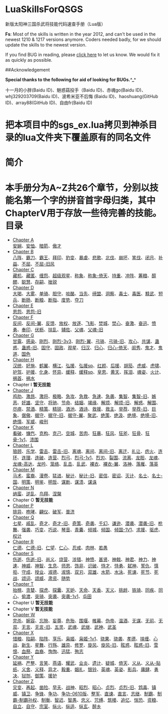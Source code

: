 LuaSkillsForQSGS
================

新版太阳神三国杀武将技能代码速查手册（Lua版）

**Fs**: Most of the skills is written in the year 2012, and can't be used in the newest 1210 & 1217 versions anymore.
Coders needed badly, for we should update the skills to the newest version.

If you find BUG in reading, please [click here](https://github.com/DGAH/LuaSkillsForQSGS/issues/7) to let us know. We would fix it as quickly as possible.

##Acknowledgement

**Special thanks to the following for aid of looking for BUGs.^_^**

十一月的小胖(Baidu ID)、魅惑菇投手（Baidu ID)、赤魂go(Baidu ID)、whj329203709(Baidu ID)、波希米亚不后悔 (Baidu ID)、haoshuang(GitHub ID)、array88(GitHub ID)、自由fr(Baidu ID)

把本项目中的sgs_ex.lua拷贝到神杀目录的lua文件夹下覆盖原有的同名文件
==

 简介 
====================

本手册分为A~Z共26个章节，分别以技能名第一个字的拼音首字母归类，其中**ChapterV**用于存放一些待完善的技能。 
目录
====================
- [Chapter A](ChapterA.md)  
 [安娴](ChapterA.md#安娴)、[安恤](ChapterA.md#安恤)、[暗箭](ChapterA.md#暗箭)、[傲才](ChapterA.md#傲才)
- [Chapter B](ChapterB.md)  
[八阵](ChapterB.md#八阵)、[霸刀](ChapterB.md#霸刀)、[霸王](ChapterB.md#霸王)、[拜印](ChapterB.md#拜印)、[豹变](ChapterB.md#豹变)、[暴虐](ChapterB.md#暴虐)、[悲歌](ChapterB.md#悲歌)、[北伐](ChapterB.md#北伐)、[崩坏](ChapterB.md#崩坏)、[笔伐](ChapterB.md#笔伐)、[闭月](ChapterB.md#闭月)、[补益](ChapterB.md#补益)、[不屈](ChapterB.md#不屈)、[不屈-旧风](ChapterB.md#不屈-旧风) 
- [Chapter C](ChapterC.md)  
 [藏机](ChapterC.md#藏机)、[藏匿](ChapterC.md#藏匿)、[缠怨](ChapterC.md#缠怨)、[超级观星](ChapterC.md#超级观星)、[称象](ChapterC.md#称象)、[称象-倚天](ChapterC.md#称象-倚天)、[持重](ChapterC.md#持重)、[冲阵](ChapterC.md#冲阵)、[筹粮](ChapterC.md#筹粮)、[醇醪](ChapterC.md#醇醪)、[聪慧](ChapterC.md#聪慧)、[存嗣](ChapterC.md#存嗣)、[挫锐](ChapterC.md#挫锐)
- [Chapter D](ChapterD.md)  
[大喝](ChapterD.md#大喝)、[大雾](ChapterD.md#大雾)、[单骑](ChapterD.md#单骑)、[胆守](ChapterD.md#胆守)、[啖酪](ChapterD.md#啖酪)、[当先](ChapterD.md#当先)、[缔盟](ChapterD.md#缔盟)、[洞察](ChapterD.md#洞察)、[毒士](ChapterD.md#毒士)、[毒医](ChapterD.md#毒医)、[黩武](ChapterD.md#黩武)、[短兵](ChapterD.md#短兵)、[断肠](ChapterD.md#断肠)、[断粮](ChapterD.md#断粮)、[断指](ChapterD.md#断指)、[度势](ChapterD.md#度势)、[夺刀](ChapterD.md#夺刀)
- [Chapter E](ChapterE.md)  
[恩怨](ChapterE.md#恩怨)、[恩怨-旧](ChapterE.md#恩怨-旧)
- [Chapter F](ChapterF.md)   
[反间](ChapterF.md#反间)、[反间-翼](ChapterF.md#反间-翼)、[反馈](ChapterF.md#反馈)、[放权](ChapterF.md#放权)、[放逐](ChapterF.md#放逐)、[飞影](ChapterF.md#飞影)、[焚城](ChapterF.md#焚城)、[焚心](ChapterF.md#焚心)、[奋激](ChapterF.md#奋激)、[奋迅](ChapterF.md#奋迅)、[愤勇](ChapterF.md#愤勇)、[奉印](ChapterF.md#奉印)、[伏枥](ChapterF.md#伏枥)、[扶乱](ChapterF.md#扶乱)、[辅佐](ChapterF.md#辅佐)、[父魂](ChapterF.md#父魂)、[父魂-旧](ChapterF.md#父魂-旧)
- [Chapter G](ChapterG.md)  
[甘露](ChapterG.md#甘露)、[感染](ChapterG.md#感染)、[刚烈](ChapterG.md#刚烈)、[刚烈-3v3](ChapterG.md#刚烈-3v3)、[刚烈-翼](ChapterG.md#刚烈-翼)、[弓骑](ChapterG.md#弓骑)、[弓骑-旧](ChapterG.md#弓骑-旧)、[攻心](ChapterG.md#攻心)、[共谋](ChapterG.md#共谋)、[蛊惑](ChapterG.md#蛊惑)、[蛊惑-旧](ChapterG.md#蛊惑-旧)、[固守](ChapterG.md#固守)、[固政](ChapterG.md#固政)、[观星](ChapterG.md#观星)、[归汉](ChapterG.md#归汉)、[归心](ChapterG.md#归心)、[归心-倚天](ChapterG.md#归心-倚天)、[闺秀](ChapterG.md#闺秀)、[鬼才](ChapterG.md#鬼才)、[鬼道](ChapterG.md#鬼道)、[国色](ChapterG.md#国色)
- [Chapter H](ChapterH.md)  
[汉统](ChapterH.md#汉统)、[好施](ChapterH.md#好施)、[鹤翼](ChapterH.md#鹤翼)、[横江](ChapterH.md#横江)、[弘援](ChapterH.md#弘援)、[弘援sp](ChapterH.md#弘援sp)、[红颜](ChapterH.md#红颜)、[后援](ChapterH.md#后援)、[胡笳](ChapterH.md#胡笳)、[虎威](ChapterH.md#虎威)、[虎啸](ChapterH.md#虎啸)、[护驾](ChapterH.md#护驾)、[护援](ChapterH.md#护援)、[化身](ChapterH.md#化身)、[怀异](ChapterH.md#排异)、[缓释](ChapterH.md#缓释)、[缓释sp](ChapterH.md#缓释sp)、[皇恩](ChapterH.md#皇恩)、[黄天](ChapterH.md#黄天)、[挥泪](ChapterH.md#挥泪)、[魂姿](ChapterH.md#魂姿)、[火计](ChapterH.md#火计)、[祸首](ChapterH.md#祸首)、[祸水](ChapterH.md#祸水)
- Chapter I **暂无技能**
- [Chapter J](ChapterJ.md)  
[鸡肋](ChapterJ.md#鸡肋)、[激昂](ChapterJ.md#激昂)、[激将](ChapterJ.md#激将)、[极略](ChapterJ.md#极略)、[急攻](ChapterJ.md#急攻)、[急救](ChapterJ.md#急救)、[急速](ChapterJ.md#急速)、[急袭](ChapterJ.md#急袭)、[集智](ChapterJ.md#集智)、[集智-旧](ChapterJ.md#集智-旧)、[嫉恶](ChapterJ.md#嫉恶)、[奸雄](ChapterJ.md#奸雄)、[坚守](ChapterJ.md#坚守)、[将驰](ChapterJ.md#将驰)、[节命](ChapterJ.md#节命)、[结姻](ChapterJ.md#结姻)、[竭缘](ChapterJ.md#竭缘)、[解烦](ChapterJ.md#解烦)、[解烦-旧](ChapterJ.md#解烦-旧)、[解惑](ChapterJ.md#解惑)、[解围](ChapterJ.md#解围)、[尽瘁](ChapterJ.md#尽瘁)、[禁酒](ChapterJ.md#禁酒)、[精策](ChapterJ.md#精策)、[精锐](ChapterJ.md#精锐)、[酒池](ChapterJ.md#酒池)、[酒诗](ChapterJ.md#酒诗)、[救援](ChapterJ.md#救援)、[救主](ChapterJ.md#救主)、[举荐](ChapterJ.md#举荐)、[举荐-旧](ChapterJ.md#举荐-旧)、[巨象](ChapterJ.md#巨象)、[倨傲](ChapterJ.md#倨傲)、[据守](ChapterJ.md#据守)、[据守-旧](ChapterJ.md#据守-旧)、[据守-翼](ChapterJ.md#据守-翼)、[聚武](ChapterJ.md#聚武)、[绝策](ChapterJ.md#绝策)、[绝汲](ChapterJ.md#绝汲)、[绝境](ChapterJ.md#绝境)、[绝境-旧](ChapterJ.md#绝境-旧)、[绝情](ChapterJ.md#绝情)、[军威](ChapterJ.md#军威)、[峻刑](ChapterJ.md#峻刑)
- [Chapter K](ChapterK.md)  
[看破](ChapterK.md#看破)、[慷忾](ChapterK.md#慷忾)、[克构](ChapterK.md#克构)、[克己](ChapterK.md#克己)、[空城](ChapterK.md#空城)、[苦肉](ChapterK.md#苦肉)、[狂暴](ChapterK.md#狂暴)、[狂风](ChapterK.md#狂风)、[狂斧](ChapterK.md#狂斧)、[狂骨](ChapterK.md#狂骨)、[狂骨-1v1](ChapterK.md#狂骨-1v1)、[溃围](ChapterK.md#溃围)
- [Chapter L](ChapterL.md)  
[狼顾](ChapterL.md#狼顾)、[乐学](ChapterL.md#乐学)、[雷击](ChapterL.md#雷击)、[雷击-旧](ChapterL.md#雷击-旧)、[离魂](ChapterL.md#离魂)、[离间](ChapterL.md#离间)、[离间-旧](ChapterL.md#离间-旧)、[离迁](ChapterL.md#离迁)、[礼让](ChapterL.md#礼让)、[疠火](ChapterL.md#疠火)、[连环](ChapterL.md#连环)、[连理](ChapterL.md#连理)、[连破](ChapterL.md#连破)、[连营](ChapterL.md#连营)、[烈弓](ChapterL.md#烈弓)、[烈弓-1v1](ChapterL.md#烈弓-1v1)、[烈刃](ChapterL.md#烈刃)、[裂围](ChapterL.md#裂围)、[流离](ChapterL.md#流离)、[龙胆](ChapterL.md#龙胆)、[龙魂](ChapterL.md#龙魂)、[龙魂-高达](ChapterL.md#龙魂-高达)、[龙吟](ChapterL.md#龙吟)、[笼络](ChapterL.md#笼络)、[乱击](ChapterL.md#乱击)、[乱武](ChapterL.md#乱武)、[裸衣](ChapterL.md#裸衣)、[裸衣-翼](ChapterL.md#裸衣-翼)、[洛神](ChapterL.md#洛神)、[落雁](ChapterL.md#落雁)、[落英](ChapterL.md#落英)
- [Chapter M](ChapterM.md)  
[马术](ChapterM.md#马术)、[蛮裔](ChapterM.md#蛮裔)、[漫卷](ChapterM.md#漫卷)、[猛进](ChapterM.md#猛进)、[秘计](ChapterM.md#秘计)、[秘计-旧](ChapterM.md#秘计-旧)、[密信](ChapterM.md#密信)、[密诏](ChapterM.md#密诏)、[灭计](ChapterM.md#灭计)、[名士](ChapterM.md#名士)、[名士-国](ChapterM.md#名士-国)、[明策](ChapterM.md#明策)、[明鉴](ChapterM.md#明鉴)、[明哲](ChapterM.md#明哲)、[谋断](ChapterM.md#谋断)、[谋溃](ChapterM.md#谋溃)、[谋诛](ChapterM.md#谋诛)
- [Chapter N](ChapterN.md)  
[纳蛮](ChapterN.md#纳蛮)、[逆乱](ChapterN.md#逆乱)、[鸟翔](ChapterN.md#鸟翔)、[涅槃](ChapterN.md#涅槃)
- Chapter O **暂无技能**
- [Chapter P](ChapterP.md)  
[排异](ChapterP.md#排异)、[咆哮](ChapterP.md#咆哮)、[翩仪](ChapterP.md#翩仪)、[破军](ChapterP.md#破军)、[普济](ChapterP.md#普济)
- [Chapter Q](ChapterQ.md)   
[七星](ChapterQ.md#七星)、[戚乱](ChapterQ.md#戚乱)、[奇才](ChapterQ.md#奇才)、[奇才-旧](ChapterQ.md#奇才-旧)、[奇策](ChapterQ.md#奇策)、[奇袭](ChapterQ.md#奇袭)、[千幻](ChapterQ.md#千幻)、[谦逊](ChapterQ.md#谦逊)、[潜袭](ChapterQ.md#潜袭)、[潜袭-旧](ChapterQ.md#潜袭-旧)、[枪舞](ChapterQ.md#枪舞)、[强袭](ChapterQ.md#强袭)、[巧变](ChapterQ.md#巧变)、[巧说](ChapterQ.md#巧说)、[琴音](ChapterQ.md#琴音)、[青囊](ChapterQ.md#青囊)、[倾城](ChapterQ.md#倾城)、[倾国](ChapterQ.md#倾国)、[倾国-1V1](ChapterQ.md#倾国-1v1)、[求援](ChapterQ.md#求援)、[驱虎](ChapterQ.md#驱虎)、[权计](ChapterQ.md#权计)
- [Chapter R](ChapterR.md)  
[仁德](ChapterR.md#仁德)、[仁德-旧](ChapterR.md#仁德-旧)、[仁望](ChapterR.md#仁望)、[仁心](ChapterR.md#仁心)、[忍戒](ChapterR.md#忍戒)、[肉林](ChapterR.md#肉林)、[若愚](ChapterR.md#若愚)
- [Chapter S](ChapterS.md)  
[伤逝](ChapterS.md#伤逝)、[伤逝-旧](ChapterS.md#伤逝-旧)、[尚义](ChapterS.md#尚义)、[烧营](ChapterS.md#烧营)、[涉猎](ChapterS.md#涉猎)、[神愤](ChapterS.md#神愤)、[甚贤](ChapterS.md#甚贤)、[神戟](ChapterS.md#神戟)、[神君](ChapterS.md#神君)、[神力](ChapterS.md#神力)、[神速](ChapterS.md#神速)、[神威](ChapterS.md#神威)、[神智](ChapterS.md#神智)、[生息](ChapterS.md#生息)、[师恩](ChapterS.md#师恩)、[饰非](ChapterS.md#饰非)、[识破](ChapterS.md#识破)、[恃才](ChapterS.md#恃才)、[恃勇](ChapterS.md#恃勇)、[弑神](ChapterS.md#弑神)、[誓仇](ChapterS.md#誓仇)、[慎拒](ChapterS.md#慎拒)、[守成](ChapterS.md#守成)、[授业](ChapterS.md#授业)、[淑德](ChapterS.md#淑德)、[淑慎](ChapterS.md#淑慎)、[双刃](ChapterS.md#双刃)、[双雄](ChapterS.md#双雄)、[水箭](ChapterS.md#水箭)、[水泳](ChapterS.md#水泳)、[死谏](ChapterS.md#死谏)、[死节](ChapterS.md#死节)、[死战](ChapterS.md#死战)、[颂词](ChapterS.md#颂词)、[颂威](ChapterS.md#颂威)、[肃资](ChapterS.md#肃资)、[随势](ChapterS.md#随势)
- [Chapter T](ChapterT.md)  
[抬榇](ChapterT.md#抬榇)、[贪婪](ChapterT.md#贪婪)、[探虎](ChapterT.md#探虎)、[探囊](ChapterT.md#探囊)、[天妒](ChapterT.md#天妒)、[天命](ChapterT.md#天命)、[天香](ChapterT.md#天香)、[天义](ChapterT.md#天义)、[挑衅](ChapterT.md#挑衅)、[铁骑](ChapterT.md#铁骑)、[同疾](ChapterT.md#同疾)、[同心](ChapterT.md#同心)、[偷渡](ChapterT.md#偷渡)、[突骑](ChapterT.md#突骑)、[突袭](ChapterT.md#突袭)、[突袭-1v1](ChapterT.md#突袭-1v1)、[屯田](ChapterT.md#屯田)
- Chapter U **暂无技能**
- Chapter V **暂无技能**
- [Chapter W](ChapterW.md)  
[完杀](ChapterW.md#完杀)、[婉容](ChapterW.md#婉容)、[忘隙](ChapterW.md#忘隙)、[妄尊](ChapterW.md#妄尊)、[危殆](ChapterW.md#危殆)、[围堰](ChapterW.md#围堰)、[帷幕](ChapterW.md#帷幕)、[伪帝](ChapterW.md#伪帝)、[温酒](ChapterW.md#温酒)、[无谋](ChapterW.md#无谋)、[无前](ChapterW.md#无前)、[无双](ChapterW.md#无双)、[无言](ChapterW.md#无言)、[无言-旧](ChapterW.md#无言-旧)、[五灵](ChapterW.md#五灵)、[武魂](ChapterW.md#武魂)、[武继](ChapterW.md#武继)、[武神](ChapterW.md#武神)、[武圣](ChapterW.md#武圣)
- [Chapter X](ChapterX.md)  
[惜粮](ChapterX.md#惜粮)、[陷嗣](ChapterX.md#陷嗣)、[陷阵](ChapterX.md#陷阵)、[享乐](ChapterX.md#享乐)、[枭姬](ChapterX.md#枭姫)、[枭姬-1v1](ChapterX.md#枭姬-1v1)、[骁果](ChapterX.md#骁果)、[骁袭](ChapterX.md#骁袭)、[孝德](ChapterX.md#孝德)、[挟缠](ChapterX.md#挟缠)、[心战](ChapterX.md#心战)、[新生](ChapterX.md#新生)、[星舞](ChapterX.md#星舞)、[行殇](ChapterX.md#行殇)、[雄异](ChapterX.md#雄异)、[修罗](ChapterX.md#修罗)、[旋风](ChapterX.md#旋风)、[旋风-旧](ChapterX.md#旋风-旧)、[眩惑](ChapterX.md#昡惑)、[眩惑-旧](ChapterX.md#眩惑-旧)、[雪恨](ChapterX.md#雪恨)、[血祭](ChapterX.md#血祭)、[血裔](ChapterX.md#血裔)、[恂恂](ChapterX.md#恂恂)、[迅猛](ChapterX.md#迅猛)、[殉志](ChapterX.md#殉志)
- [Chapter Y](ChapterY.md)  
[延祸](ChapterY.md#延祸)、[严整](ChapterY.md#严整)、[言笑](ChapterY.md#言笑)、[燕语](ChapterY.md#燕语)、[耀武](ChapterY.md#耀武)、[业炎](ChapterY.md#业炎)、[遗计](ChapterY.md#遗计)、[疑城](ChapterY.md#疑城)、[倚天](ChapterY.md#倚天)、[义从](ChapterY.md#义从)、[义从-贴纸](ChapterY.md#义从-贴纸)、[义舍](ChapterY.md#义舍)、[义释](ChapterY.md#义释)、[异才](ChapterY.md#异才)、[毅重](ChapterY.md#毅重)、[姻礼](ChapterY.md#姻礼)、[银铃](ChapterY.md#银铃)、[英魂](ChapterY.md#英魂)、[英姿](ChapterY.md#英姿)、[影兵](ChapterY.md#影兵)、[庸肆](ChapterY.md#庸肆)、[勇决](ChapterY.md#勇决)、[狱刎](ChapterY.md#狱刎)、[御策](ChapterY.md#御策)、[援护](ChapterY.md#援护)
- [Chapter Z](ChapterZ.md)  
[灾变](ChapterZ.md#灾变)、[再起](ChapterZ.md#再起)、[凿险](ChapterZ.md#凿险)、[早夭](ChapterZ.md#早夭)、[战神](ChapterZ.md#战神)、[昭烈](ChapterZ.md#昭烈)、[昭心](ChapterZ.md#昭心)、[贞烈](ChapterZ.md#贞烈)、[贞烈-旧](ChapterZ.md#贞烈-旧)、[鸩毒](ChapterZ.md#鸩毒)、[镇威](ChapterZ.md#镇威)、[镇卫](ChapterZ.md#镇卫)、[争锋](ChapterZ.md#争锋)、[争功](ChapterZ.md#争功)、[争功-0610版](ChapterZ.md#争功-0610版)、[整军](ChapterZ.md#整军)、[直谏](ChapterZ.md#直谏)、[直言](ChapterZ.md#直言)、[志继](ChapterZ.md#志继)、[制霸](ChapterZ.md#制霸)、[制霸-制霸孙权](ChapterZ.md#制霸-制霸孙权)、[制衡](ChapterZ.md#制衡)、[智迟](ChapterZ.md#智迟)、[智愚](ChapterZ.md#智愚)、[忠义](ChapterZ.md#忠义)、[咒缚](ChapterZ.md#咒缚)、[筑楼](ChapterZ.md#筑楼)、[追忆](ChapterZ.md#追忆)、[惴恐](ChapterZ.md#惴恐)、[资粮](ChapterZ.md#资粮)、[自立](ChapterZ.md#自立)、[自守](ChapterZ.md#自守)、[宗室](ChapterZ.md#宗室)、[纵火](ChapterZ.md#纵火)、[纵适](ChapterZ.md#纵适)、[纵玄](ChapterZ.md#纵玄)、[醉乡](ChapterZ.md#醉乡)

